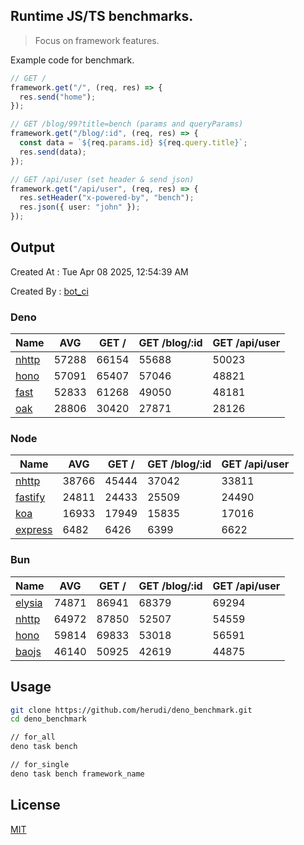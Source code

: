 ## Runtime JS/TS benchmarks.

> Focus on framework features.

Example code for benchmark.
```ts
// GET /
framework.get("/", (req, res) => {
  res.send("home");
});

// GET /blog/99?title=bench (params and queryParams)
framework.get("/blog/:id", (req, res) => {
  const data = `${req.params.id} ${req.query.title}`;
  res.send(data);
});

// GET /api/user (set header & send json)
framework.get("/api/user", (req, res) => {
  res.setHeader("x-powered-by", "bench");
  res.json({ user: "john" });
});
```

## Output
Created At : Tue Apr 08 2025, 12:54:39 AM

Created By : [bot_ci](https://github.com/herudi/deno_benchmarks/commits?author=github-actions%5Bbot%5D)


### Deno
|Name|AVG|GET /|GET /blog/:id|GET /api/user|
|----|----|----|----|----|
|[nhttp](https://github.com/nhttp/nhttp)|57288|66154|55688|50023|
|[hono](https://github.com/honojs/hono)|57091|65407|57046|48821|
|[fast](https://github.com/danteissaias/fast)|52833|61268|49050|48181|
|[oak](https://github.com/oakserver/oak)|28806|30420|27871|28126|
  


### Node
|Name|AVG|GET /|GET /blog/:id|GET /api/user|
|----|----|----|----|----|
|[nhttp](https://github.com/nhttp/nhttp)|38766|45444|37042|33811|
|[fastify](https://github.com/fastify/fastify)|24811|24433|25509|24490|
|[koa](https://github.com/koajs/koa)|16933|17949|15835|17016|
|[express](https://github.com/expressjs/express)|6482|6426|6399|6622|
  


### Bun
|Name|AVG|GET /|GET /blog/:id|GET /api/user|
|----|----|----|----|----|
|[elysia](https://github.com/elysiajs/elysia)|74871|86941|68379|69294|
|[nhttp](https://github.com/nhttp/nhttp)|64972|87850|52507|54559|
|[hono](https://github.com/honojs/hono)|59814|69833|53018|56591|
|[baojs](https://github.com/mattreid1/baojs)|46140|50925|42619|44875|
  



## Usage

```bash
git clone https://github.com/herudi/deno_benchmark.git
cd deno_benchmark

// for_all
deno task bench

// for_single
deno task bench framework_name
```

## License

[MIT](LICENSE)

